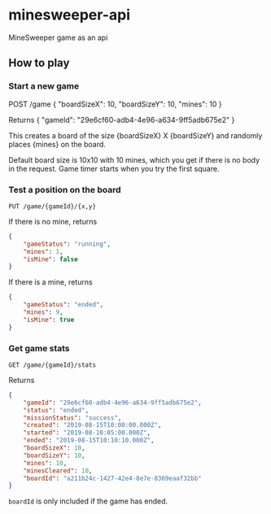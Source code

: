 # minesweeper-api

MineSweeper game as an api

## How to play

### Start a new game

POST /game
{
    "boardSizeX": 10,
    "boardSizeY": 10,
    "mines": 10
}

Returns
{
    "gameId": "29e6cf60-adb4-4e96-a634-9ff5adb675e2"
}

This creates a board of the size {boardSizeX} X {boardSizeY} and randomly places {mines} on the board.

Default board size is 10x10 with 10 mines, which you get if there is no body in the request.
Game timer starts when you try the first square.

### Test a position on the board

`PUT /game/{gameId}/{x,y}`

If there is no mine, returns

```json
{
    "gameStatus": "running",
    "mines": 1,
    "isMine": false
}
```

If there is a mine, returns

```json
{
    "gameStatus": "ended",
    "mines": 9,
    "isMine": true
}
```

### Get game stats

`GET /game/{gameId}/stats`

Returns

```json
{
    "gameId": "29e6cf60-adb4-4e96-a634-9ff5adb675e2",
    "status": "ended",
    "missionStatus": "success",
    "created": "2019-08-15T10:00:00.000Z",
    "started": "2019-08-10:05:00.000Z",
    "ended": "2019-08-15T10:10:10.000Z",
    "boardSizeX": 10,
    "boardSizeY": 10,
    "mines": 10,
    "minesCleared": 10,
    "boardId": "a211b24c-1427-42e4-8e7e-8369eaaf32bb"
}
```

`boardId` is only included if the game has ended.
